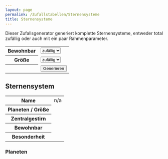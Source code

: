```yaml
---
layout: page
permalink: /Zufallstabellen/Sternensysteme
title: Sternensysteme
---
```




Dieser Zufallsgenerator generiert komplette Sternensysteme, entweder total zufällig oder auch mit ein paar Rahmenparameter.

<table>
<tr><th>Bewohnbar</th><td>
<select name="optbewohnt" id="optbewohnt" class="form-select">
<option value="zufall">zufällig</option>
<option value="ja">ja</option>
<option value="nein">nein</option>
</select>
</td></tr>
<tr><th>Größe</th><td>
<select name="optgroesse" id="optgroesse" class="form-select">
<option value="zufall">zufällig</option>
<option value="gross">groß</option>
<option value="klein">klein</option>
</select>
</td></tr>
<tr><th></th><td>
<button type="button" class="btn btn-yellow" name="generate">Generieren</button>
</td></tr>
</table>

<h2>Sternensystem</h2>
<table>
<tr><th>Name</th><td id="galaxyname">n/a</td></tr>
<tr><th>Planeten / Größe</th><td id="planeten"></td></tr>
<tr><th>Zentralgestirn</th><td id="zentralgestirn"></td></tr>
<tr><th>Bewohnbar</th><td id="bewohnbar"></td></tr>
<tr><th>Besonderheit</th><td id="besonderheit"></td></tr>
</table>
<h3>Planeten</h3>
<ol id="planetenlist">
</ol>
<script type="text/javascript" src="{{ site.baseurl }}/assets/js/data_names.js"></script>
<script type="text/javascript" src="{{ site.baseurl }}/assets/js/zufallstabellen.js"></script>
<script type="text/javascript" src="{{ site.baseurl }}/assets/js/zufallsgenerator.js"></script>
<script type="text/javascript" src="{{ site.baseurl }}/assets/js/sternensysteme.js"></script>
